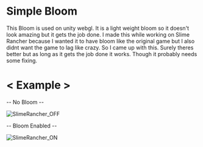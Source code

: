 # Simple Bloom
This Bloom is used on unity webgl. It is a light weight bloom so it doesn't look amazing but it gets the job done. I made this while working on Slime Rancher because I wanted it to have bloom like the original game but I also didnt want the game to lag like crazy. So I came up with this. Surely theres better but as long as it gets the job done it works. Though it probably needs some fixing.

# < Example >
-- No Bloom --

![SlimeRancher_OFF](https://user-images.githubusercontent.com/87741849/232344713-195991e1-7797-462e-aac9-2705a4f55bae.png)

-- Bloom Enabled --

![SlimeRancher_ON](https://user-images.githubusercontent.com/87741849/232344739-3551bfea-b644-423f-80b9-9c9e1713344f.png)
